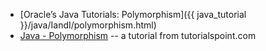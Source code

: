 * [Oracle’s Java Tutorials: Polymorphism]({{ java_tutorial }}/java/IandI/polymorphism.html)
* [Java - Polymorphism](https://www.tutorialspoint.com/java/java_polymorphism.htm) -- a tutorial from tutorialspoint.com